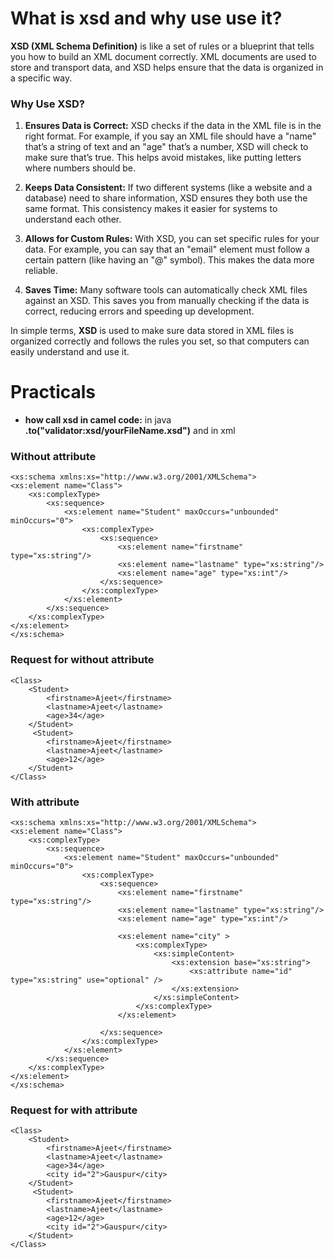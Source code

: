 # What is xsd and why use use it?

**XSD (XML Schema Definition)** is like a set of rules or a blueprint that tells you how to build an XML document correctly. XML documents are used to store and transport data, and XSD helps ensure that the data is organized in a specific way.

### Why Use XSD?
1. **Ensures Data is Correct:** XSD checks if the data in the XML file is in the right format. For example, if you say an XML file should have a "name" that’s a string of text and an "age" that’s a number, XSD will check to make sure that’s true. This helps avoid mistakes, like putting letters where numbers should be.

2. **Keeps Data Consistent:** If two different systems (like a website and a database) need to share information, XSD ensures they both use the same format. This consistency makes it easier for systems to understand each other.

3. **Allows for Custom Rules:** With XSD, you can set specific rules for your data. For example, you can say that an "email" element must follow a certain pattern (like having an "@" symbol). This makes the data more reliable.

4. **Saves Time:** Many software tools can automatically check XML files against an XSD. This saves you from manually checking if the data is correct, reducing errors and speeding up development. 

In simple terms, **XSD** is used to make sure data stored in XML files is organized correctly and follows the rules you set, so that computers can easily understand and use it.

# Practicals
* **how call xsd in camel code:** in java **.to("validator:xsd/yourFileName.xsd")** and in xml **<to uri="validator:xsd/yourFileName.xsd" />**
### Without attribute
```
<xs:schema xmlns:xs="http://www.w3.org/2001/XMLSchema">
<xs:element name="Class">
    <xs:complexType>
        <xs:sequence>
            <xs:element name="Student" maxOccurs="unbounded" minOccurs="0">
                <xs:complexType>
                    <xs:sequence>
                        <xs:element name="firstname" type="xs:string"/>
                        <xs:element name="lastname" type="xs:string"/>
                        <xs:element name="age" type="xs:int"/>
                    </xs:sequence>
                </xs:complexType>
            </xs:element>
        </xs:sequence>
    </xs:complexType>
</xs:element>
</xs:schema>
```

### Request for without attribute
```
<Class>
    <Student>
        <firstname>Ajeet</firstname>
        <lastname>Ajeet</lastname>
        <age>34</age>
    </Student>
     <Student>
        <firstname>Ajeet</firstname>
        <lastname>Ajeet</lastname>
        <age>12</age>
    </Student>
</Class>
```


### With attribute
```
<xs:schema xmlns:xs="http://www.w3.org/2001/XMLSchema">
<xs:element name="Class">
    <xs:complexType>
        <xs:sequence>
            <xs:element name="Student" maxOccurs="unbounded" minOccurs="0">
                <xs:complexType>
                    <xs:sequence>
                        <xs:element name="firstname" type="xs:string"/>
                        <xs:element name="lastname" type="xs:string"/>
                        <xs:element name="age" type="xs:int"/>
                        
                        <xs:element name="city" >
                            <xs:complexType>
                                <xs:simpleContent>
                                    <xs:extension base="xs:string">
                                        <xs:attribute name="id" type="xs:string" use="optional" />
                                    </xs:extension>
                                </xs:simpleContent>
                            </xs:complexType>
                        </xs:element>

                    </xs:sequence>
                </xs:complexType>
            </xs:element>
        </xs:sequence>
    </xs:complexType>
</xs:element>
</xs:schema>
```
### Request for with attribute
```
<Class>
    <Student>
        <firstname>Ajeet</firstname>
        <lastname>Ajeet</lastname>
        <age>34</age>
        <city id="2">Gauspur</city>
    </Student>
     <Student>
        <firstname>Ajeet</firstname>
        <lastname>Ajeet</lastname>
        <age>12</age>
        <city id="2">Gauspur</city>
    </Student>
</Class>
```
